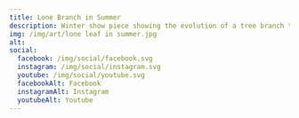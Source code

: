 ```yaml
---
title: Lone Branch in Summer
description: Winter show piece showing the evolution of a tree branch through the seasons
img: /img/art/lone leaf in summer.jpg
alt: 
social:
  facebook: /img/social/facebook.svg
  instagram: /img/social/instagram.svg
  youtube: /img/social/youtube.svg
  facebookAlt: Facebook
  instagramAlt: Instagram
  youtubeAlt: Youtube
---
```

